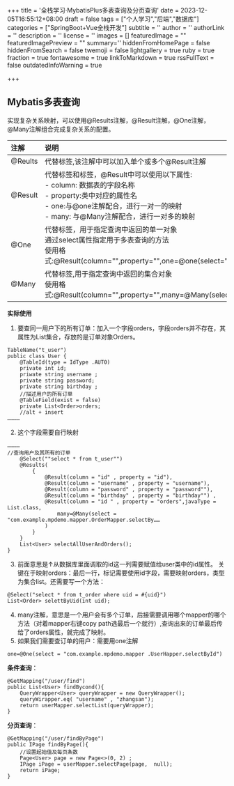 +++
title = '全栈学习·MybatisPlus多表查询及分页查询'
date = 2023-12-05T16:55:12+08:00
draft = false
tags = ["个人学习","后端","数据库"]
categories = ["SpringBoot+Vue全栈开发"]
subtitle = ''
author = ''
authorLink = ''
description = ''
license = ''
images = []
featuredImage = ""
featuredImagePreview = ""
summary=''
hiddenFromHomePage = false
hiddenFromSearch = false
twemoji = false
lightgallery = true
ruby = true
fraction = true
fontawesome = true
linkToMarkdown = true
rssFullText = false
outdatedInfoWarning = true

+++
## Mybatis多表查询

实现复杂关系映射，可以使用@Results注解，@Result注解，@One注解，@Many注解组合完成复杂关系的配置。

| 注解       | 说明         |
|:-----------|:-------------|
|@Reults|代替<resultMap>标签,该注解中可以加入单个或多个@Result注解|
|@Result  |代替<id>标签和<Result>标签，@Result中可以使用以下属性: <br/>- column: 数据表的字段名称<br />- property:类中对应的属性名<br />- one:与@one注解配合，进行一对一的映射<br />- many: 与@Many注解配合，进行一对多的映射|
|@One|代替<assocation>标签，用于指定查询中返回的单一对象<br />通过select属性指定用于多表查询的方法<br />使用格式:@Result(column="",property="",one=@one(select=""))|
|@Many|代替<collection>标签,用于指定查询中返回的集合对象<br />使用格式:@Result(column="",property="",many=@Many(select=""))|

**实际使用**
1.  要查同一用户下的所有订单：加入一个字段orders，字段orders并不存在，其属性为List集合，存放的是订单对象Orders。
``` 
TableName("t_user")
public class User {
    @TableId(type = IdType .AUT0)
    private int id;
    priwate string username ;
    private string password;
    private string birthday ;
    //描述用户的所有订单
    @TableField(exist = false)
    private List<0rder>orders;
    //alt + insert
…………
```
2.  这个字段需要自行映射
```
…………
//查询用户及其所有的订单
    @Select(""select * from t_user"")
    @Results(
        {
            @Result(column = "id" , property = "id"),
            @Result(column = "username" , property = "username"),
            @Result(column = "password" , property = "password""),
            @Result(column = "birthday" , property = "birthday"") ,
            @Result(column = "id " , property = "orders",javaType = List.class,
                many=@Many(select = "com.example.mpdemo.mapper.OrderMapper.selectBy……
            )
        }
    }
    List<User> selectAllUserAnd0rders();
}
```
3.  前面意思是↑从数据库里面调取的id这一列需要赋值给user类中的id属性。
    关键在于映射orders：最后一行，标记需要使用id字段，需要映射orders，类型为集合list。还需要写一个方法：
```
@Select("select * from t_order where uid = #{uid}")
List<Order> selettByUid(int uid);
```
4. many注解，意思是一个用户会有多个订单，后接需要调用哪个mapper的哪个方法（对着mapper右键copy path选最后一个就行）,查询出来的订单最后传给了orders属性，就完成了映射。
5. 如果我们需要查订单的用户：需要用one注解
```
one=@0ne(select = "com.example.mpdemo.mapper .UserHapper.selectById")
```
**条件查询**：
```
@GetMapping("/user/find")
public List<User> findBycond(){
    QueryWrapper<User> queryWrapper = new QueryWrapper();
    queryWirapper.eq( "username" , "zhangsan");
    return userMapper.selectList(queryWrapper);
}
```
**分页查询**：

```
@GetMapping("/user/findByPage")
public IPage findByPage(){
    //设置起始值及每页条数
    Page<User> page = new Page<>(0, 2) ;
    IPage iPage = userMapper.selectPage(page,  null);
    return iPage;
}
```